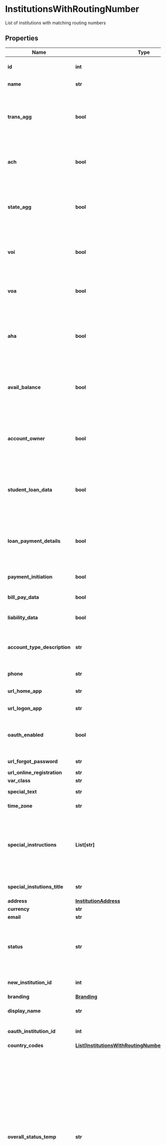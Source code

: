 # InstitutionsWithRoutingNumber

List of institutions with matching routing numbers

## Properties

Name | Type | Description | Notes
------------ | ------------- | ------------- | -------------
**id** | **int** | The ID of a financial institution, represented as a number | [optional] 
**name** | **str** | The name of the institution | [optional] 
**trans_agg** | **bool** | \&quot;true\&quot;: The institution is certified for the Transaction Aggregation product \&quot;false\&quot;: The institution is decertified for the Transaction Aggregation product | [optional] 
**ach** | **bool** | \&quot;true\&quot;: The institution is certified for the ACH product \&quot;false\&quot;: The institution is decertified for the ACH product | [optional] 
**state_agg** | **bool** | \&quot;true\&quot;: The institution is certified for the Statement Aggregation product \&quot;false\&quot;: The institution is decertified for the Statement Aggregation product | [optional] 
**voi** | **bool** | \&quot;true\&quot;: The institution is certified for the VOI product \&quot;false\&quot;: The institution is decertified for the VOI product | [optional] 
**voa** | **bool** | \&quot;true\&quot;: The institution is certified for the VOA product \&quot;false\&quot;: The institution is decertified for the VOA product | [optional] 
**aha** | **bool** | \&quot;true\&quot;: The institution is certified for the Account History Aggregation product \&quot;false\&quot;: The institution is decertified for the Account History Aggregation product | [optional] 
**avail_balance** | **bool** | \&quot;true\&quot;: The institution is certified for the Account Balance Check (ABC) product \&quot;false\&quot;: The institution is decertified for the Account Balance Check (ABC) product | [optional] 
**account_owner** | **bool** | \&quot;true\&quot;: The institution is certified for the Account Owner product \&quot;false\&quot;: The institution is decertified for the Account Owner product | [optional] 
**student_loan_data** | **bool** | \&quot;true\&quot;: The institution is certified for the Student Loan Data product  \&quot;false\&quot;: The institution is decertified for the Student Loan Data product | [optional] 
**loan_payment_details** | **bool** | \&quot;true\&quot;: The institution is certified for the Loan Payment Detail product  \&quot;false\&quot;: The institution is decertified for the Loan Payment Detail product | [optional] 
**payment_initiation** | **bool** | Institution connection is certified for paymentInitiation | [optional] [default to False]
**bill_pay_data** | **bool** | billPayData is certified | [optional] [default to False]
**liability_data** | **bool** | liabilityData is certified | [optional] [default to False]
**account_type_description** | **str** | Values: Banking, Investments, Credit Cards/Accounts, Workplace Retirement, Mortgages and Loans, Insurance | [optional] 
**phone** | **str** | A phone number (max length 15). | [optional] 
**url_home_app** | **str** | The URL of the institution&#39;s primary home page | [optional] 
**url_logon_app** | **str** | The URL of the institution&#39;s login page | [optional] 
**oauth_enabled** | **bool** | \&quot;true\&quot;: The institution is an OAuth connection  \&quot;false\&quot;: The institution isn&#39;t an OAuth connection | [optional] 
**url_forgot_password** | **str** | Institution&#39;s forgot password page | [optional] 
**url_online_registration** | **str** | Institution&#39;s signup page | [optional] 
**var_class** | **str** | Institution&#39;s class | [optional] 
**special_text** | **str** | Special instructions given to customers for login | [optional] 
**time_zone** | **str** | The time zone of the institution. | [optional] 
**special_instructions** | **List[str]** | Instructions given to the customer before they are sent to the institution website to login for OAuth institutions.  Note: this helps the customer to provide the proper permission for data needed for the application. | [optional] 
**special_instutions_title** | **str** | The title of the special instructions, if one exists or is required. | [optional] 
**address** | [**InstitutionAddress**](InstitutionAddress.md) |  | [optional] 
**currency** | **str** | A currency code | [optional] 
**email** | **str** | An email address | [optional] 
**status** | **str** | Status for the institution: \&quot;online\&quot;, \&quot;offline\&quot;, \&quot;maintenance\&quot;, \&quot;testing\&quot;, \&quot;beta\&quot;, \&quot;validated\&quot;, \&quot;migrating\&quot; | [optional] 
**new_institution_id** | **int** | The ID of a financial institution, represented as a number | [optional] 
**branding** | [**Branding**](Branding.md) |  | [optional] 
**display_name** | **str** | A version of the institution connection name that is more user friendly | [optional] 
**oauth_institution_id** | **int** | The ID of a financial institution, represented as a number | [optional] 
**country_codes** | [**List[InstitutionsWithRoutingNumberCountryCodesInner]**](InstitutionsWithRoutingNumberCountryCodesInner.md) |  | [optional] 
**overall_status_temp** | **str** | Beta Data - Can be ignored. Should use &#x60;status&#x60; field instead. The overall status for the institution:   - online - Connection is active, financial institution is available and functioning   - offline - Connection is inactive due to an issue. Financial institution is not available in Data Connect search   - maintenance - Financial institution is undergoing planned maintenance and is not available at this time   - testing (Limited Availability)  - A new connection with the financial institution is still undergoing development and is only available to some select partners   - investigating - Connection is new and/or under monitoring due to instability | [optional] 
**trans_agg_status** | **str** | Beta Data - Can be ignored. Should use &#x60;status&#x60; field instead. The production status for the Transaction Aggregation product for the institution.   - online - product is functioning correctly for the institution   - investigating - product is degraded for the institution and is being investigated   - offline - product is offline for the institution | [optional] 
**voa_status** | **str** | Beta Data - Can be ignored. Should use &#x60;status&#x60; field instead. The production status for the VOA  product for the institution.   - online - product is functioning correctly for the institution   - investigating - product is degraded for the institution and is being investigated   - offline - product is offline for the institution | [optional] 
**voi_status** | **str** | Beta Data - Can be ignored. Should use &#x60;status&#x60; field instead. The production status for the VOI product for the institution.   - online - product is functioning correctly for the institution   - investigating - product is degraded for the institution and is being investigated   - offline - product is offline for the institution | [optional] 
**state_agg_status** | **str** | Beta Data - Can be ignored. Should use &#x60;status&#x60; field instead. The production status for the Statement Aggregation product for the institution.   - online - product is functioning correctly for the institution   - investigating - product is degraded for the institution and is being investigated   - offline - product is offline for the institution | [optional] 
**ach_status** | **str** | Beta Data - Can be ignored. Should use &#x60;status&#x60; field instead. The production status for the ACH product for the institution.   - online - product is functioning correctly for the institution   - investigating - product is degraded for the institution and is being investigated   - offline - product is offline for the institution | [optional] 
**aha_status** | **str** | Beta Data - Can be ignored. Should use &#x60;status&#x60; field instead. The production status for the Account History Aggregation product for the institution.   - online - product is functioning correctly for the institution   - investigating - product is degraded for the institution and is being investigated   - offline - product is offline for the institution | [optional] 

## Example

```python
from openapi_client.models.institutions_with_routing_number import InstitutionsWithRoutingNumber

# TODO update the JSON string below
json = "{}"
# create an instance of InstitutionsWithRoutingNumber from a JSON string
institutions_with_routing_number_instance = InstitutionsWithRoutingNumber.from_json(json)
# print the JSON string representation of the object
print(InstitutionsWithRoutingNumber.to_json())

# convert the object into a dict
institutions_with_routing_number_dict = institutions_with_routing_number_instance.to_dict()
# create an instance of InstitutionsWithRoutingNumber from a dict
institutions_with_routing_number_from_dict = InstitutionsWithRoutingNumber.from_dict(institutions_with_routing_number_dict)
```
[[Back to Model list]](../README.md#documentation-for-models) [[Back to API list]](../README.md#documentation-for-api-endpoints) [[Back to README]](../README.md)


